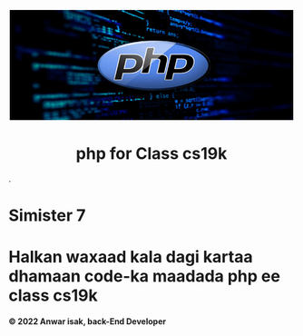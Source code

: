 <p align="center">
  <img width="500" src="image.jpg" alt="sawir php ah">
 
</p>

<h1 align="center">php for Class cs19k</h1>.

# Simister 7

# Halkan waxaad kala dagi kartaa dhamaan code-ka maadada php ee class cs19k


<h4 align="left">© 2022 Anwar isak, back-End Developer</h4>
